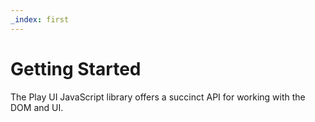 ```yaml
---
_index: first
---
```

# Getting Started

The Play UI JavaScript library offers a succinct API for working with the DOM and UI. 